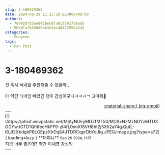 ```yaml
---
slug: 3-180469362
date: 2024-09-29 11:15:18.823000+09:00
authors:
  - 70992df55be042beb0fa6c5591728ad5
  - 56bdfafb606d9ce1b4ecdd572595e242
categories:
  - Seoyeon
tags:
  - Fan Post
---
```


# 3-180469362

<div class="post-container" markdown="1">
<div class="content-container md-sidebar__scrollwrap" markdown="1">

션 혹시 닉네임 추천해줄 수 있을까,,<br><br>아 약간 닉네임 빼았긴 챙이 감성이구나ㅋㅋㅋㄱ 고마워💙

</div>
</div>

<div style="text-align: right;" markdown="1">
<a href="https://weverse.io/fromis9/fanpost/3-180469362" style="text-align: right;">:material-share:{.big-emoji}</a>
</div>
---

<div class="comments-container md-sidebar__scrollwrap" markdown="1">
<div class="comment" markdown="1">
<div class='id-container' markdown="1">
![](https://phinf.wevpstatic.net/MjAyNDEyMDZfMTk0/MDAxNzMzNDYzMTU3ODYw.tGTD1QfitfecHkFF9-zI4fL0xnXf8VH8ht2j5Xh2a74g.QufL-i9_92XbdgbPBLGEpzXIrDqS4JTDRCqprDbYdJIg.JPEG/image.jpg?type=s72){ loading=lazy }
**<span class="artist">더여니</span>** <small>Sep 29 2024, 11:15</small><br>
</div>
<div class='comment-body' markdown="1">
지금 너무 좋은데? 약간 이채영 감성임
</div>
</div>
</div>
---
